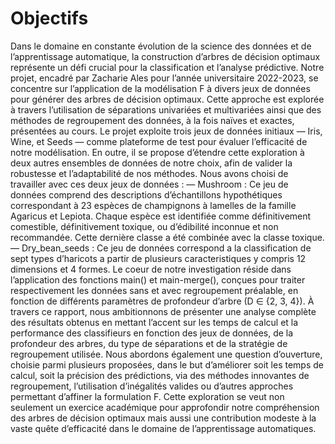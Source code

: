 # Objectifs
Dans le domaine en constante évolution de la science des données et de l’apprentissage automatique, la construction d’arbres de décision optimaux représente un
défi crucial pour la classification et l’analyse prédictive. Notre projet, encadré par
Zacharie Ales pour l’année universitaire 2022-2023, se concentre sur l’application
de la modélisation F à divers jeux de données pour générer des arbres de décision
optimaux. Cette approche est explorée à travers l’utilisation de séparations univariées et multivariées ainsi que des méthodes de regroupement des données, à la fois
naïves et exactes, présentées au cours.
Le projet exploite trois jeux de données initiaux — Iris, Wine, et Seeds —
comme plateforme de test pour évaluer l’efficacité de notre modélisation. En outre,
il se propose d’étendre cette exploration à deux autres ensembles de données de
notre choix, afin de valider la robustesse et l’adaptabilité de nos méthodes. Nous
avons choisi de travailler avec ces deux jeux de données :
— Mushroom : Ce jeu de données comprend des descriptions d’échantillons
hypothétiques correspondant à 23 espèces de champignons à lamelles de la
famille Agaricus et Lepiota. Chaque espèce est identifiée comme définitivement comestible, définitivement toxique, ou d’édibilité inconnue et non
recommandée. Cette dernière classe a été combinée avec la classe toxique.
— Dry_bean_seeds : Ce jeu de données correspond a la classification de sept
types d’haricots a partir de plusieurs caracteristiques y compris 12 dimensions
et 4 formes.
Le coeur de notre investigation réside dans l’application des fonctions main()
et main-merge(), conçues pour traiter respectivement les données sans et avec
regroupement préalable, en fonction de différents paramètres de profondeur d’arbre
(D ∈ {2, 3, 4}).
À travers ce rapport, nous ambitionnons de présenter une analyse complète des
résultats obtenus en mettant l’accent sur les temps de calcul et la performance
des classifieurs en fonction des jeux de données, de la profondeur des arbres, du
type de séparations et de la stratégie de regroupement utilisée. Nous abordons
également une question d’ouverture, choisie parmi plusieurs proposées, dans le
but d’améliorer soit les temps de calcul, soit la précision des prédictions, via des méthodes innovantes de regroupement, l’utilisation d’inégalités valides ou d’autres
approches permettant d’affiner la formulation F.
Cette exploration se veut non seulement un exercice académique pour approfondir notre compréhension des arbres de décision optimaux mais aussi une
contribution modeste à la vaste quête d’efficacité dans le domaine de l’apprentissage
automatiques.

